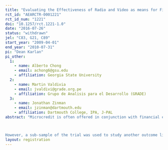 ```yaml
---
title: "Evaluating the Effectiveness of Radio and Video as means for Financial Education among Low-Income Households in Cusco, Peru"
rct_id: "AEARCTR-0001221"
rct_id_num: "1221"
doi: "10.1257/rct.1221-1.0"
date: "2016-07-26"
status: "withdrawn"
jel: "C83, G21, C89"
start_year: "2009-04-01"
end_year: "2010-07-31"
pi: "Dean Karlan"
pi_other:
  1:
    - name: Alberto Chong
    - email: achong6@gsu.edu
    - affiliation: Georgia State University
  2:
    - name: Martin Valdivia
    - email: jvaldivi@grade.org.pe
    - affiliation: Grupo de Analisis para el Desarrollo (GRADE)
  3:
    - name: Jonathan Zinman
    - email: jzinman@dartmouth.edu
    - affiliation: Dartmouth College, IPA, J-PAL
abstract: "Microcredit is often offered in conjunction with financial education services to train clients through pre-existing infrastructure. In Peru, we attempted to evaluate the impact of a technology-based financial literacy program on microcredit clients’ financial behavior. Low implementation levels led to a discontinuation of the evaluation.

However, a sub-sample of the trial was used to study another outcome linked to financial services and loan use. Policymakers and microfinance institutions (MFIs) often claim to target poor entrepreneurs who then invest loan proceeds in their businesses. Typically in non-research settings these claims are assessed using readily available but unverified self-reports from client loan applications. Alternatively, independent surveyors could directly elicit how borrowers spent their loan proceeds. That too, however, could suffer from deliberate misreporting. We use data from the Peru trial and another trial in the Philippines in which independent surveyors elicited loan use both directly (i.e., by asking how individuals spent their loan proceeds) and indirectly (i.e., through a list-randomization technique that allows individuals to hide their answer from the surveyor). We find that direct elicitation under-reports the non-enterprise uses of loan proceeds."
layout: registration
---
```



